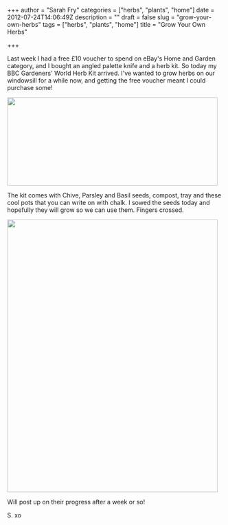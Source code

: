 +++
author = "Sarah Fry"
categories = ["herbs", "plants", "home"]
date = 2012-07-24T14:06:49Z
description = ""
draft = false
slug = "grow-your-own-herbs"
tags = ["herbs", "plants", "home"]
title = "Grow Your Own Herbs"

+++


Last week I had a free £10 voucher to spend on eBay's Home and Garden category, and I bought an angled palette knife and a herb kit. So today my BBC Gardeners' World Herb Kit arrived. I've wanted to grow herbs on our windowsill for a while now, and getting the free voucher meant I could purchase some!

<a href="http://sweetaspi.co.uk/images/2012/07/herbkit.jpg"><img class="aligncenter size-full wp-image-1085" title="herbkit" src="http://sweetaspi.co.uk/images/2012/07/herbkit.jpg" alt="" width="490" height="205" /></a>

The kit comes with Chive, Parsley and Basil seeds, compost, tray and these cool pots that you can write on with chalk. I sowed the seeds today and hopefully they will grow so we can use them. Fingers crossed.

<a href="http://sweetaspi.co.uk/images/2012/07/herbs.jpg"><img class="aligncenter size-full wp-image-1086" title="herbs" src="http://sweetaspi.co.uk/images/2012/07/herbs.jpg" alt="" width="490" height="634" /></a>

Will post up on their progress after a week or so!

S. xo

